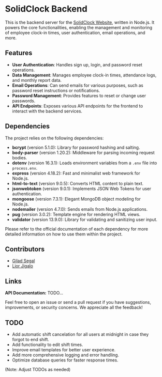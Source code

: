 # SolidClock Backend

This is the backend server for the [SolidClock Website](https://solid-clock.onrender.com), written in Node.js. It powers the core functionalities, enabling the management and monitoring of employee clock-in times, user authentication, email operations, and more.

## Features

- **User Authentication**: Handles sign up, login, and password reset operations.
- **Data Management**: Manages employee clock-in times, attendance logs, and monthly report data.
- **Email Operations**: Can send emails for various purposes, such as password reset instructions or notifications.
- **Password Management**: Provides features to reset or change user passwords.
- **API Endpoints**: Exposes various API endpoints for the frontend to interact with the backend services.

## Dependencies

The project relies on the following dependencies:

- **bcrypt** (version 5.1.0): Library for password hashing and salting.
- **body-parser** (version 1.20.2): Middleware for parsing incoming request bodies.
- **dotenv** (version 16.3.1): Loads environment variables from a `.env` file into `process.env`.
- **express** (version 4.18.2): Fast and minimalist web framework for Node.js.
- **html-to-text** (version 9.0.5): Converts HTML content to plain text.
- **jsonwebtoken** (version 9.0.1): Implements JSON Web Tokens for user authentication.
- **mongoose** (version 7.3.1): Elegant MongoDB object modeling for Node.js.
- **nodemailer** (version 4.7.0): Sends emails from Node.js applications.
- **pug** (version 3.0.2): Template engine for rendering HTML views.
- **validator** (version 13.9.0): Library for validating and sanitizing user input.

Please refer to the official documentation of each dependency for more detailed information on how to use them within the project.

## Contributors

- [Gilad Segal](https://github.com/giladsegal10)
- [Lior Jigalo](https://github.com/audiblemaple)

## Links
**API Documentation:** TODO...

Feel free to open an issue or send a pull request if you have suggestions, improvements, or security concerns. We appreciate all the feedback!

## TODO
- Add automatic shift cancelation for all users at midnight in case they forgot to end shift.
- Add functionality to edit shift times.
- Improve email templates for better user experience.
- Add more comprehensive logging and error handling.
- Optimize database queries for faster response times.


(Note: Adjust TODOs as needed)
